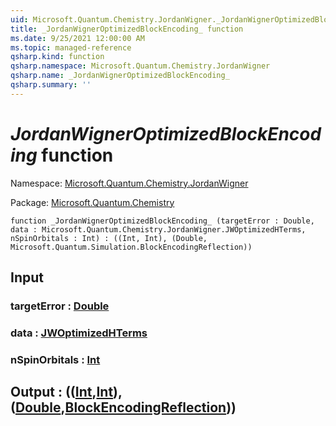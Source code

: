 ```yaml
---
uid: Microsoft.Quantum.Chemistry.JordanWigner._JordanWignerOptimizedBlockEncoding_
title: _JordanWignerOptimizedBlockEncoding_ function
ms.date: 9/25/2021 12:00:00 AM
ms.topic: managed-reference
qsharp.kind: function
qsharp.namespace: Microsoft.Quantum.Chemistry.JordanWigner
qsharp.name: _JordanWignerOptimizedBlockEncoding_
qsharp.summary: ''
---
```


# _JordanWignerOptimizedBlockEncoding_ function

Namespace: [Microsoft.Quantum.Chemistry.JordanWigner](xref:Microsoft.Quantum.Chemistry.JordanWigner)

Package: [Microsoft.Quantum.Chemistry](https://nuget.org/packages/Microsoft.Quantum.Chemistry)




```qsharp
function _JordanWignerOptimizedBlockEncoding_ (targetError : Double, data : Microsoft.Quantum.Chemistry.JordanWigner.JWOptimizedHTerms, nSpinOrbitals : Int) : ((Int, Int), (Double, Microsoft.Quantum.Simulation.BlockEncodingReflection))
```


## Input

### targetError : [Double](xref:microsoft.quantum.qsharp.valueliterals#double-literals)




### data : [JWOptimizedHTerms](xref:Microsoft.Quantum.Chemistry.JordanWigner.JWOptimizedHTerms)




### nSpinOrbitals : [Int](xref:microsoft.quantum.qsharp.valueliterals#int-literals)





## Output : (([Int](xref:microsoft.quantum.qsharp.valueliterals#int-literals),[Int](xref:microsoft.quantum.qsharp.valueliterals#int-literals)),([Double](xref:microsoft.quantum.qsharp.valueliterals#double-literals),[BlockEncodingReflection](xref:Microsoft.Quantum.Simulation.BlockEncodingReflection)))

